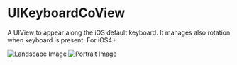 UIKeyboardCoView
================

A UIView to appear along the iOS default keyboard. It manages also rotation when keyboard
is present. For iOS4+

![Landscape Image](https://github.com/lupidan/UIKeyboardCoView/raw/master/landscape.png "Landscape Image")
![Portrait Image](https://github.com/lupidan/UIKeyboardCoView/raw/master/portrait.png "Portrait Image")